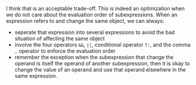 I think that is an acceptable trade-off. This is indeed an optimization when we do not care about the evaluation order of subexpressions.
When an expression refers to and change the same object, we can always: 
  - seperate that expression into several expressions to avoid the bad situation of affecting the same object
  - involve the four operators `&&`, `||`, conditional operator `?:`, and the comma `,` operator to enforce the evaluation order
  - remember the exception when the subexpression that change the operand is itself the operand of another subexpression, then it is okay to change the value of an operand and use that operand elsewhere in the same expression.
